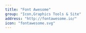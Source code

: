```yaml
---
title: "Font Awesome"
group: "Icon,Graphics Tools & Site"
address: "http://fontawesome.io/"
icon: "fontawesome.svg"
---
```

